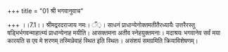 +++
title = "01 श्री भगवानुवाच"

+++
।।7.1।। श्रीमद्वरदराजाय नमः। ँ़। साधनं प्राधान्येनोक्तमतीतैरध्यायैः
उत्तरैरस्तु षड्भिर्भगवन्माहात्म्यं प्राधान्येनाह मयीति। आसक्तमना अतीव
स्नेहयुक्तमनाः। मदाश्रयः भगवानेव सर्वं मया कारयति स एव मे शरणम्
तस्मिन्नेवाहं स्थित इति स्थितः। असंशयं समग्रमिति क्रियाविशेषणम्।
